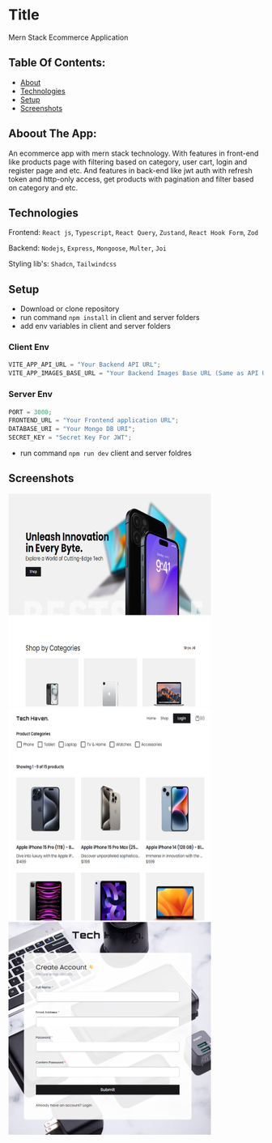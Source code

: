 # Title

Mern Stack Ecommerce Application

## Table Of Contents:

- [About](#about-the-app)
- [Technologies](#technologies)
- [Setup](#setup)
- [Screenshots](#screenshots)

## Aboout The App:

An ecommerce app with mern stack technology.
With features in front-end like products page with filtering based on category, user cart, login and register page and etc.
And features in back-end like jwt auth with refresh token and http-only access, get products with pagination and filter based on category and etc.

## Technologies

Frontend: `React js`, `Typescript`, `React Query`, `Zustand`, `React Hook Form`, `Zod`

Backend: `Nodejs`, `Express`, `Mongoose`, `Multer`, `Joi`

Styling lib's: `Shadcn`, `Tailwindcss`

## Setup

- Download or clone repository
- run command `npm install` in client and server folders
- add env variables in client and server folders

### Client Env

```js
VITE_APP_API_URL = "Your Backend API URL";
VITE_APP_IMAGES_BASE_URL = "Your Backend Images Base URL (Same as API URL)";
```

### Server Env

```js
PORT = 3000;
FRONTEND_URL = "Your Frontend application URL";
DATABASE_URI = "Your Mongo DB URI";
SECRET_KEY = "Secret Key For JWT";
```

- run command `npm run dev` client and server foldres

## Screenshots

<img src="./screenshots//home.png" width="400" height="420">
<img src="./screenshots//products.png" width="400" height="420">
<img src="./screenshots//register.png" style="margin=auto" width="400" height="420">
